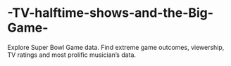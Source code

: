 # -TV-halftime-shows-and-the-Big-Game-
Explore Super Bowl Game data. Find extreme game outcomes, viewership, TV ratings and most prolific musician’s data.
